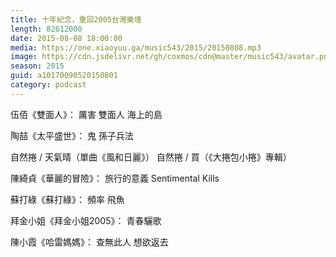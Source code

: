 ```yaml
---
title: 十年紀念，重回2005台灣樂壇
length: 82612000
date: 2015-08-08 18:00:00
media: https://one.xiaoyuu.ga/music543/2015/20150808.mp3
image: https://cdn.jsdelivr.net/gh/coxmos/cdn@master/music543/avatar.png
season: 2015
guid: a10170090520150801
category: podcast
---
```


伍佰《雙面人》：
厲害
雙面人
海上的島

陶喆《太平盛世》：
鬼
孫子兵法

自然捲 / 天氣晴（單曲《風和日麗》）
自然捲 / 買（《大捲包小捲》專輯）

陳綺貞《華麗的冒險》：
旅行的意義
Sentimental Kills

蘇打綠《蘇打綠》：
頻率
飛魚

拜金小姐《拜金小姐2005》：
青春驪歌

陳小霞《哈雷媽媽》：
查無此人
想欲返去
